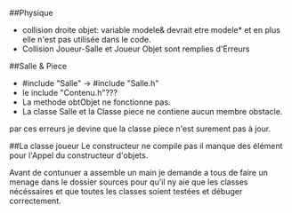 ##Physique

- collision droite objet: variable modele& devrait etre modele* et en plus elle n'est pas utilisée dans le code.
- Collision Joueur-Salle et Joueur Objet sont remplies d'Erreurs

##Salle & Piece
- #include "Salle" -> #include "Salle.h"
- le include "Contenu.h"???
- La methode obtObjet ne fonctionne pas.
- La classe Salle et la Classe piece ne contiene aucun membre obstacle.

par ces erreurs je devine que la classe piece n'est surement pas à jour.

##La classe joueur
Le constructeur ne compile pas il manque des élément pour l'Appel du constructeur d'objets.


Avant de contunuer a assemble un main je demande a tous de faire un menage dans le dossier sources pour qu'il ny aie que les classes nécéssaires et que toutes les classes soient testées et débuger correctement.


